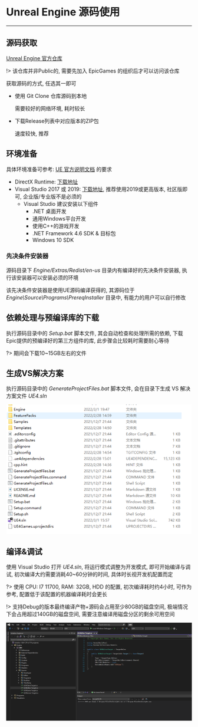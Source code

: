 # Unreal Engine 源码使用

---

## 源码获取

[Unreal Engine 官方仓库](https://github.com/EpicGames/UnrealEngine)

!> 该仓库并非Public的, 需要先加入 EpicGames 的组织后才可以访问该仓库

获取源码的方式, 任选其一即可
- 使用 Git Clone 仓库源码到本地

  需要较好的网络环境, 耗时较长

- 下载Release列表中对应版本的ZIP包

  速度较快, 推荐

## 环境准备

具体环境准备可参考: [UE 官方说明文档](https://docs.unrealengine.com/4.27/en-US/Basics/InstallingUnrealEngine/RecommendedSpecifications/) 的要求
- DirectX Runtime: [下载地址](https://www.microsoft.com/en-us/download/details.aspx?id=8109)
- Visual Studio 2017 或 2019: [下载地址](https://visualstudio.microsoft.com/zh-hans/vs/community/), 推荐使用2019或更高版本, 社区版即可, 企业版/专业版不是必须的
  - Visual Studio 建议安装以下组件
    - .NET 桌面开发
    - 通用Windows平台开发
    - 使用C++的游戏开发
    - .NET Framework 4.6 SDK & 目标包
    - Windows 10 SDK

### 先决条件安装器

源码目录下 *Engine/Extras/Redist/en-us* 目录内有编译好的先决条件安装器, 执行该安装器可以安装必须的环境

该先决条件安装器是使用UE源码编译获得的, 其源码位于 *Engine\Source\Programs\PrereqInstaller* 目录中, 有能力的用户可以自行修改

## 依赖处理与预编译库的下载

执行源码目录中的 *Setup.bat* 脚本文件, 其会自动检查和处理所需的依赖, 下载Epic提供的预编译好的第三方组件的库, 此步骤会比较耗时需要耐心等待

?> 期间会下载10~15GB左右的文件

## 生成VS解决方案

执行源码目录中的 *GenerateProjectFiles.bat* 脚本文件, 会在目录下生成 VS 解决方案文件 *UE4.sln*

![UE源码目录](../images/UE源码目录.png)

## 编译&调试

使用 Visual Studio 打开 *UE4.sln*, 将运行模式调整为开发模式, 即可开始编译与调试, 初次编译大约需要消耗40~60分钟的时间, 具体时长视开发机配置而定

?> 使用 CPU: I7 11700, RAM: 32GB, HDD 的配置, 初次编译耗时约4小时, 可作为参考, 配置低于该配置的机器编译耗时会更长

!> 支持Debug的版本最终编译产物+源码会占用至少80GB的磁盘空间, 极端情况下会占用超过140GB的磁盘空间, 需要注意编译用磁盘分区的剩余可用空间

![UE_VS](../images/UE_VS.PNG)